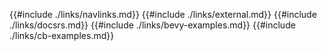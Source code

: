 {{#include ./links/navlinks.md}}
{{#include ./links/external.md}}
{{#include ./links/docsrs.md}}
{{#include ./links/bevy-examples.md}}
{{#include ./links/cb-examples.md}}
